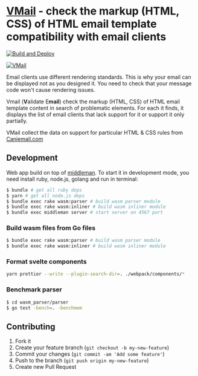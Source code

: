 # [VMail](https://vmail.leopard.in.ua/) - check the markup (HTML, CSS) of HTML email template compatibility with email clients

[![Build and Deploy](https://github.com/le0pard/vmail/actions/workflows/deploy.yml/badge.svg?branch=main)](https://github.com/le0pard/vmail/actions/workflows/deploy.yml)

[![VMail](https://user-images.githubusercontent.com/98444/142698496-ee804d5e-1108-47a0-95ba-6eedd72e7144.png)](https://vmail.leopard.in.ua/)

Email clients use different rendering standards. This is why your email can be displayed not as you designed it. You need to check that your message code won't cause rendering issues.

Vmail (**V**alidate E**mail**) check the markup (HTML, CSS) of HTML email template content in search of problematic elements. For each it finds, it displays the list of email clients that lack support for it or support it only partially.

VMail collect the data on support for particular HTML & CSS rules from [Caniemail.com](https://www.caniemail.com/)

## Development

Web app build on top of [middleman](http://middlemanapp.com/). To start it in development mode, you need install ruby, node.js, golang and run in terminal:

```bash
$ bundle # get all ruby deps
$ yarn # get all node.js deps
$ bundle exec rake wasm:parser # build wasm parser module
$ bundle exec rake wasm:inliner # build wasm inliner module
$ bundle exec middleman server # start server on 4567 port
```

### Build wasm files from Go files

```bash
$ bundle exec rake wasm:parser # build wasm parser module
$ bundle exec rake wasm:inliner # build wasm inliner module
```

### Format svelte components

```bash
yarn prettier --write --plugin-search-dir=. ./webpack/components/*
```

### Benchmark parser

```bash
$ cd wasm_parser/parser
$ go test -bench=. -benchmem
```

## Contributing

1. Fork it
2. Create your feature branch (`git checkout -b my-new-feature`)
3. Commit your changes (`git commit -am 'Add some feature'`)
4. Push to the branch (`git push origin my-new-feature`)
5. Create new Pull Request

